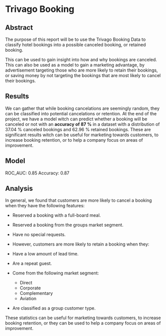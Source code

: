# Trivago Booking
 
## Abstract
The purpose of this report will be to use the Trivago Booking Data to classify hotel bookings into a possible canceled booking, or retained booking.

This can be used to gain insight into how and why bookings are canceled. This can also be used as a model to gain a marketing advantage, by advertisement targeting those who are more likely to retain their bookings, or saving money by not targeting the bookings that are most likely to cancel their bookings.

## Results
We can gather that while booking cancelations are seemingly random, they can be classified into potential cancelations or retention.
At the end of the project, we have a model witch can predict whether a booking will be canceled or not with an **accuracy of 87 %** in a dataset with a distribution of 37.04 % canceled bookings and 62.96 % retained bookings. These are significant results witch can be useful for marketing towards customers, to increase booking retention, or to help a company focus on areas of improvement.

## Model
ROC_AUC: 0.85
Accuracy: 0.87

## Analysis
In general, we found that customers are more likely to cancel a booking when they have the following features:

+ Reserved a booking with a full-board meal.
+ Reserved a booking from the groups market segment.
+ Have no special requests.
+ However, customers are more likely to retain a booking when they:

+ Have a low amount of lead time.
+ Are a repeat guest.
+ Come from the following market segment:
    + Direct
    + Corporate
    + Complementary
    + Aviation
+ Are classified as a group customer type.

These statistics can be useful for marketing towards customers, to increase booking retention, or they can be used to help a company focus on areas of improvement.
